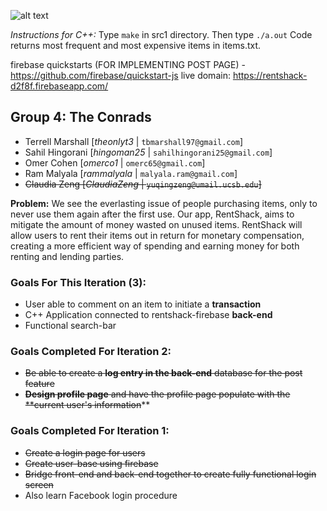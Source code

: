 ![alt text](https://i.imgur.com/G3rViNf.png "rentshack")


*Instructions for C++:* Type `make` in src1 directory. Then type `./a.out` 
Code returns most frequent and most expensive items in items.txt. 

firebase quickstarts (FOR IMPLEMENTING POST PAGE) - https://github.com/firebase/quickstart-js
live domain: https://rentshack-d2f8f.firebaseapp.com/

## Group 4: The Conrads
* Terrell Marshall [*theonlyt3* | `tbmarshall97@gmail.com`]
* Sahil Hingorani [*hingoman25* | `sahilhingorani25@gmail.com`]
* Omer Cohen  [*omerco1* | `omerc65@gmail.com`]
* Ram Malyala  [*rammalyala* | `malyala.ram@gmail.com`]
* ~~Claudia Zeng [*ClaudiaZeng* | `yuqingzeng@umail.ucsb.edu`]~~


**Problem:** We see the everlasting issue of people purchasing items, only to never use them again after the first use. Our app, RentShack, aims to mitigate the amount of money wasted on unused items. RentShack will allow users to rent their items out in return for monetary compensation, creating a more efficient way of spending and earning money for both renting and lending parties.

### Goals For This Iteration (3): 
* User able to comment on an item to initiate a **transaction**
* C++ Application connected to rentshack-firebase **back-end**
* Functional search-bar

### Goals Completed For Iteration 2:
* ~~Be able to create a **log entry in the back-end** database for the post feature~~
* ~~**Design profile page** and have the profile page populate with the **current user's information~~**


### Goals Completed For Iteration 1: 
* ~~Create a login page for users~~
* ~~Create user-base using firebase~~
* ~~Bridge front-end and back-end together to create fully functional login screen~~
* Also learn Facebook login procedure
 
